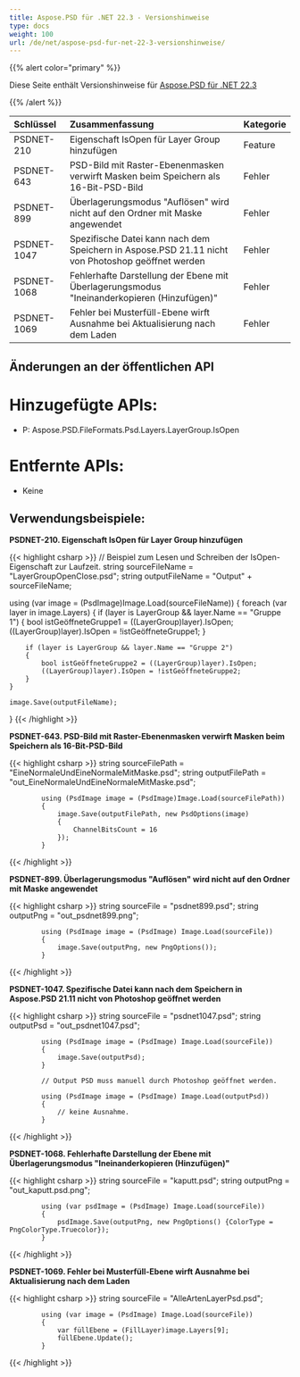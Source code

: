 ```yaml
---
title: Aspose.PSD für .NET 22.3 - Versionshinweise
type: docs
weight: 100
url: /de/net/aspose-psd-fur-net-22-3-versionshinweise/
---
```


{{% alert color="primary" %}}

Diese Seite enthält Versionshinweise für [Aspose.PSD für .NET 22.3](https://www.nuget.org/packages/Aspose.PSD/)

{{% /alert %}}

|**Schlüssel**|**Zusammenfassung**|**Kategorie**|
| :- | :- | :- |
|PSDNET-210|Eigenschaft IsOpen für Layer Group hinzufügen|Feature|
|PSDNET-643|PSD-Bild mit Raster-Ebenenmasken verwirft Masken beim Speichern als 16-Bit-PSD-Bild|Fehler|
|PSDNET-899|Überlagerungsmodus "Auflösen" wird nicht auf den Ordner mit Maske angewendet|Fehler|
|PSDNET-1047|Spezifische Datei kann nach dem Speichern in Aspose.PSD 21.11 nicht von Photoshop geöffnet werden|Fehler|
|PSDNET-1068|Fehlerhafte Darstellung der Ebene mit Überlagerungsmodus "Ineinanderkopieren (Hinzufügen)"|Fehler|
|PSDNET-1069|Fehler bei Musterfüll-Ebene wirft Ausnahme bei Aktualisierung nach dem Laden|Fehler|


## **Änderungen an der öffentlichen API**
# **Hinzugefügte APIs:**
- P: Aspose.PSD.FileFormats.Psd.Layers.LayerGroup.IsOpen


# **Entfernte APIs:**
- Keine


## **Verwendungsbeispiele:**


**PSDNET-210. Eigenschaft IsOpen für Layer Group hinzufügen**

{{< highlight csharp >}}
// Beispiel zum Lesen und Schreiben der IsOpen-Eigenschaft zur Laufzeit.
string sourceFileName = "LayerGroupOpenClose.psd";
string outputFileName = "Output" + sourceFileName;

using (var image = (PsdImage)Image.Load(sourceFileName))
{
    foreach (var layer in image.Layers)
    {
        if (layer is LayerGroup && layer.Name == "Gruppe 1")
        {
            bool istGeöffneteGruppe1 = ((LayerGroup)layer).IsOpen;
            ((LayerGroup)layer).IsOpen = !istGeöffneteGruppe1;
        }

        if (layer is LayerGroup && layer.Name == "Gruppe 2")
        {
            bool istGeöffneteGruppe2 = ((LayerGroup)layer).IsOpen;           
            ((LayerGroup)layer).IsOpen = !istGeöffneteGruppe2;
        }
    }

    image.Save(outputFileName);
}
{{< /highlight >}}


**PSDNET-643. PSD-Bild mit Raster-Ebenenmasken verwirft Masken beim Speichern als 16-Bit-PSD-Bild**

{{< highlight csharp >}}
            string sourceFilePath = "EineNormaleUndEineNormaleMitMaske.psd";
            string outputFilePath = "out_EineNormaleUndEineNormaleMitMaske.psd";

            using (PsdImage image = (PsdImage)Image.Load(sourceFilePath))
            {
                image.Save(outputFilePath, new PsdOptions(image)
                {
                    ChannelBitsCount = 16
                });
            }
{{< /highlight >}}


**PSDNET-899. Überlagerungsmodus "Auflösen" wird nicht auf den Ordner mit Maske angewendet**

{{< highlight csharp >}}
            string sourceFile = "psdnet899.psd";
            string outputPng = "out_psdnet899.png";

            using (PsdImage image = (PsdImage) Image.Load(sourceFile))
            {
                image.Save(outputPng, new PngOptions());
            }
{{< /highlight >}}


**PSDNET-1047. Spezifische Datei kann nach dem Speichern in Aspose.PSD 21.11 nicht von Photoshop geöffnet werden**

{{< highlight csharp >}}
            string sourceFile = "psdnet1047.psd";
            string outputPsd = "out_psdnet1047.psd";

            using (PsdImage image = (PsdImage) Image.Load(sourceFile))
            {
                image.Save(outputPsd);
            }

            // Output PSD muss manuell durch Photoshop geöffnet werden.

            using (PsdImage image = (PsdImage) Image.Load(outputPsd))
            {
                // keine Ausnahme.
            }
{{< /highlight >}}


**PSDNET-1068. Fehlerhafte Darstellung der Ebene mit Überlagerungsmodus "Ineinanderkopieren (Hinzufügen)"**

{{< highlight csharp >}}
            string sourceFile = "kaputt.psd";
            string outputPng = "out_kaputt.psd.png";

            using (var psdImage = (PsdImage) Image.Load(sourceFile))
            {
                psdImage.Save(outputPng, new PngOptions() {ColorType = PngColorType.Truecolor});
            }
{{< /highlight >}}


**PSDNET-1069. Fehler bei Musterfüll-Ebene wirft Ausnahme bei Aktualisierung nach dem Laden**

{{< highlight csharp >}}
            string sourceFile = "AlleArtenLayerPsd.psd";

            using (var image = (PsdImage) Image.Load(sourceFile))
            {
                var füllEbene = (FillLayer)image.Layers[9];
                füllEbene.Update();
            }
{{< /highlight >}}
